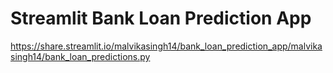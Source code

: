 # Streamlit Bank Loan Prediction App
https://share.streamlit.io/malvikasingh14/bank_loan_prediction_app/malvikasingh14/bank_loan_predictions.py
